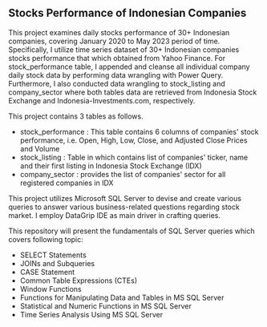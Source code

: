 ## Stocks Performance of Indonesian Companies
This project examines daily stocks performance of 30+ Indonesian companies, covering January 2020 to May 2023 period of time. Specifically, I utilize time series dataset of 30+ Indonesian companies stocks performance that which obtained from Yahoo Finance. For stock_performance table, I appended and cleanse all individual company daily stock data by performing data wrangling with Power Query. Furthermore, I also conducted data wrangling to stock_listing and company_sector where both tables data are retrieved from Indonesia Stock Exchange and Indonesia-Investments.com, respectively.

This project contains 3 tables as follows.
+ stock_performance    : This table contains 6 columns of companies' stock performance, i.e. Open, High, Low, Close, and Adjusted Close Prices and Volume
+ stock_listing         : Table in which contains list of companies' ticker, name and their first listing in Indonesia Stock Exchange (IDX)
+ company_sector        : provides the list of companies' sector for all registered companies in IDX

This project utilizes Microsoft SQL Server to devise and create various queries to answer various business-related questions regarding stock market. I employ DataGrip IDE as main driver in crafting queries.

This repository will present the fundamentals of SQL Server queries which covers following topic:
+ SELECT Statements
+ JOINs and Subqueries
+ CASE Statement
+ Common Table Expressions (CTEs)
+ Window Functions
+ Functions for Manipulating Data and Tables in MS SQL Server
+ Statistical and Numeric Functions in MS SQL Server
+ Time Series Analysis Using MS SQL Server
